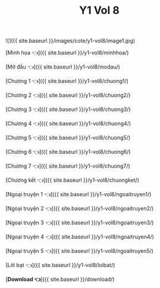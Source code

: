 ﻿---
layout: post
title: Y1 Vol 8
---

![]({{ site.baseurl }}/images/cote/y1-vol8/image1.jpg)

[Minh họa 👈]({{ site.baseurl }}/y1-vol8/minhhoa/)

[Mở đầu 👈]({{ site.baseurl }}/y1-vol8/modau/)

[Chương 1 👈]({{ site.baseurl }}/y1-vol8/chuong1/)

[Chương 2 👈]({{ site.baseurl }}/y1-vol8/chuong2/)

[Chương 3 👈]({{ site.baseurl }}/y1-vol8/chuong3/)

[Chương 4 👈]({{ site.baseurl }}/y1-vol8/chuong4/)

[Chương 5 👈]({{ site.baseurl }}/y1-vol8/chuong5/)

[Chương 6 👈]({{ site.baseurl }}/y1-vol8/chuong6/)

[Chương 7 👈]({{ site.baseurl }}/y1-vol8/chuong7/)

[Chương kết 👈]({{ site.baseurl }}/y1-vol8/chuongket/)

[Ngoại truyện 1 👈]({{ site.baseurl }}/y1-vol8/ngoaitruyen1/)

[Ngoại truyện 2 👈]({{ site.baseurl }}/y1-vol8/ngoaitruyen2/)

[Ngoại truyện 3 👈]({{ site.baseurl }}/y1-vol8/ngoaitruyen3/)

[Ngoại truyện 4 👈]({{ site.baseurl }}/y1-vol8/ngoaitruyen4/)

[Ngoại truyện 5 👈]({{ site.baseurl }}/y1-vol8/ngoaitruyen5/)

[Lời bạt 👈]({{ site.baseurl }}/y1-vol8/loibat/)

[**Download 👈**]({{ site.baseurl }}/download/)
